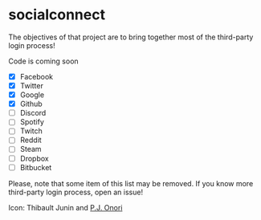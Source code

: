 # socialconnect

The objectives of that project are to bring together most of the third-party login process!

Code is coming soon

- [x] Facebook
- [x] Twitter
- [x] Google
- [x] Github
- [ ] Discord
- [ ] Spotify
- [ ] Twitch
- [ ] Reddit
- [ ] Steam
- [ ] Dropbox
- [ ] Bitbucket

Please, note that some item of this list may be removed.
If you know more third-party login process, open an issue!

Icon:
Thibault Junin and [P.J. Onori](https://www.iconfinder.com/icons/118607/share_icon#size=512)

